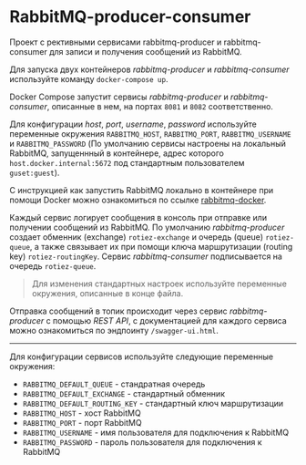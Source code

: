 # RabbitMQ-producer-consumer
Проект с рективными сервисами rabbitmq-producer и rabbitmq-consumer для записи и получения сообщений из RabbitMQ.

Для запуска двух контейнеров *rabbitmq-producer* и *rabbitmq-consumer*
используйте команду `docker-compose up`.

Docker Compose запустит сервисы *rabbitmq-producer* и *rabbitmq-consumer*, описанные в нем, на портах
`8081` и `8082` соответственно.

Для конфигурации *host*, *port*, *username*, *password* используйте переменные окружения `RABBITMQ_HOST`,
`RABBITMQ_PORT`, `RABBITMQ_USERNAME` и `RABBITMQ_PASSWORD` 
(По умолчанию сервисы настроены на локальный RabbitMQ, запущеннный в контейнере,
адрес которого `host.docker.internal:5672` под стандартным пользователем `guset:guest`).

С инструкцией как запустить RabbitMQ локально в контейнере при помощи Docker
можно ознакомиться по ссылке [rabbitmq-docker](https://hub.docker.com/_/rabbitmq).

Каждый сервис логирует сообщения в консоль при отправке или получении сообщений из RabbitMQ.
По умолчанию *rabbitmq-producer* создает обменник (exchange) `rotiez-exchange` и очередь (queue) `rotiez-queue`, 
а также связывает их при помощи ключа маршрутизации (routing key) `rotiez-routingKey`.
Сервис *rabbitmq-consumer* подписывается на очередь `rotiez-queue`.
> Для изменения стандартных настроек используйте переменные окружения, описанные в конце файла.

Отправка сообщений в топик происходит через сервис *rabbitmq-producer* с помощью _REST API_,
c документацией для каждого сервиса можно ознакомиться по
эндпоинту `/swagger-ui.html`.

---

Для конфигурации сервисов используйте следующие переменные окружения:
* `RABBITMQ_DEFAULT_QUEUE` - стандратная очередь
* `RABBITMQ_DEFAULT_EXCHANGE` - стандартный обменник
* `RABBITMQ_DEFAULT_ROUTING_KEY` - стандартный ключ маршрутизации
* `RABBITMQ_HOST` - хост RabbitMQ
* `RABBITMQ_PORT` - порт RabbitMQ
* `RABBITMQ_USERNAME` - имя пользователя для подключения к RabbitMQ
* `RABBITMQ_PASSWORD` - пароль пользователя для подключения к RabbitMQ